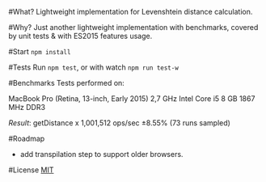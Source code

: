 #What?
Lightweight implementation for Levenshtein distance calculation.

#Why?
Just another lightweight implementation with benchmarks, covered by unit tests & with ES2015 features usage.

#Start
`npm install`

#Tests
Run `npm test`, or with watch `npm run test-w`

#Benchmarks
Tests performed on:

MacBook Pro (Retina, 13-inch, Early 2015)
2,7 GHz Intel Core i5
8 GB 1867 MHz DDR3

*Result*:
getDistance x 1,001,512 ops/sec ±8.55% (73 runs sampled)

#Roadmap
- add transpilation step to support older browsers.

#License
[MIT](https://opensource.org/licenses/MIT)
